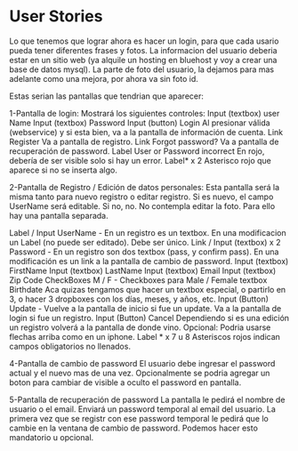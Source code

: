 # User Stories

Lo que tenemos que lograr ahora es hacer un login, para que cada usario pueda 
tener diferentes frases y fotos. La informacion del usuario deberia estar en un 
sitio web (ya alquile un hosting en bluehost y voy a crear una base de datos mysql). 
La parte de foto del usuario, la dejamos para mas adelante como una mejora, 
por ahora va sin foto id.

Estas serian las pantallas que tendrian que aparecer:

1-Pantalla de login:
Mostrará los siguientes controles:
Input (textbox) user Name
Input (textbox) Password
Input (button) Login
Al presionar válida (webservice)  y si esta bien, va a la pantalla de información de cuenta.
Link Register Va a pantalla de registro.
Link Forgot password? Va a pantalla de recuperación de password.
Label User or Password incorrect
En rojo, debería de ser visible solo si hay un error.
Label* x 2 Asterisco rojo que aparece si no se inserta algo.

2-Pantalla de Registro / Edición de datos personales:
Esta pantalla será la misma tanto para nuevo registro o editar registro. Si es nuevo, 
el campo UserName será editable. Si no, no. No contempla editar la foto. Para ello 
hay una pantalla separada.

Label / Input UserName - En un registro es un textbox. En una modificacion un Label 
(no puede ser editado). Debe ser único.
Link / Input (textbox) x 2 Password - En un registro son dos textbox (pass, y confirm pass).
En una modificación es un link a la pantalla de cambio de password.
Input (textbox) FirstName
Input (textbox) LastName
Input (textbox) Email
Input (textbox) Zip Code
CheckBoxes M / F - Checkboxes para Male / Female
textbox Birthdate Aca quizas tengamos que hacer un textbox especial, o partirlo en 3, 
o hacer 3 dropboxes con los días, meses, y años, etc.
Input (Button) Update - Vuelve a la pantalla de inicio si fue un update. Va a la pantalla 
de login si fue un registro.
Input (Button) Cancel Dependiendo si es una edición un registro volverá a la pantalla de 
donde vino. Opcional: Podria usarse flechas arriba como en un iphone.
Label * x 7 u 8 Asteriscos rojos indican campos obligatorios no llenados.

4-Pantalla de cambio de password
El usuario debe ingresar el password actual y el nuevo mas de una vez. Opcionalmente se 
podria agregar un boton para cambiar de visible a oculto el password en pantalla.

5-Pantalla de recuperación de password
La pantalla le pedirá el nombre de usuario o el email. Enviará un password temporal al 
email del usuario. La primera vez que se registr con ese password temporal le pedirá 
que lo cambie en la ventana de cambio de password. Podemos hacer esto mandatorio u opcional.